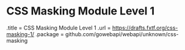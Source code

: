 # CSS Masking Module Level 1

.title = CSS Masking Module Level 1
.url = <https://drafts.fxtf.org/css-masking-1/>
.package = github.com/gowebapi/webapi/unknown/css-masking
